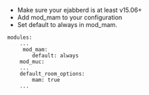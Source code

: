 * Make sure your ejabberd is at least v15.06+
* Add mod_mam to your configuration
* Set default to always in mod_mam.
```
modules:
    ...
     mod_mam:
        default: always
    mod_muc:
    ...
    default_room_options:
        mam: true
    ...
```
